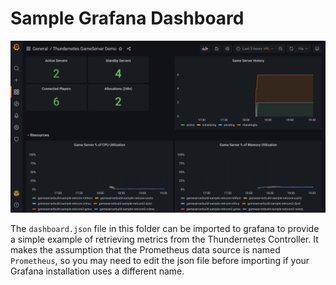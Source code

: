 # Sample Grafana Dashboard

[![Grafana Dasboard Example](../../docs/assets/images/grafana_dashboard.png)](../../docs/assets/images/grafana_dashboard.pnggrafana_dashboard.png)

The `dashboard.json` file in this folder can be imported to grafana to provide a simple example of retrieving metrics from the Thundernetes Controller. It makes the assumption that the Prometheus data source is named `Prometheus`, so you may need to edit the json file before importing if your Grafana installation uses a different name.
